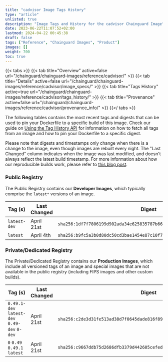 ```yaml
---
title: "cadvisor Image Tags History"
type: "article"
unlisted: true
description: "Image Tags and History for the cadvisor Chainguard Image"
date: 2023-06-22T11:07:52+02:00
lastmod: 2024-04-22 00:45:38
draft: false
tags: ["Reference", "Chainguard Images", "Product"]
images: []
weight: 700
toc: true
---
```


{{< tabs >}}
{{< tab title="Overview" active=false url="/chainguard/chainguard-images/reference/cadvisor/" >}}
{{< tab title="Details" active=false url="/chainguard/chainguard-images/reference/cadvisor/image_specs/" >}}
{{< tab title="Tags History" active=true url="/chainguard/chainguard-images/reference/cadvisor/tags_history/" >}}
{{< tab title="Provenance" active=false url="/chainguard/chainguard-images/reference/cadvisor/provenance_info/" >}}
{{</ tabs >}}

The following tables contains the most recent tags and digests that can be used to pin your Dockerfile to a specific build of this image. Check our guide on [Using the Tag History API](/chainguard/chainguard-images/using-the-tag-history-api/) for information on how to fetch all tags from an image and how to pin your Dockerfile to a specific digest.

Please note that digests and timestamps only change when there is a change to the image, even though images are rebuilt every night. The "Last Changed" column indicates when the image was last modified, and doesn't always reflect the latest build timestamp. For more information about how our reproducible builds work, please refer to [this blog post](https://www.chainguard.dev/unchained/reproducing-chainguards-reproducible-image-builds).

### Public Registry
The Public Registry contains our **Developer Images**, which typically comprise the `latest*` versions of an image.

| Tag (s)       | Last Changed | Digest                                                                    |
|---------------|--------------|---------------------------------------------------------------------------|
|  `latest-dev` | April 21st   | `sha256:1df7f7806199d902ada34e625835787b66049df88f16ca81327a582ec9e66652` |
|  `latest`     | April 4th    | `sha256:b9fc5a3b0d80dc50cd3bae1454e87c10f781c4d881816f5fdcdb0e99901b84a1` |


### Private/Dedicated Registry
The Private/Dedicated Registry contains our **Production Images**, which include all versioned tags of an image and special images that are not available in the public registry (including FIPS images and other custom builds).

| Tag (s)                                       | Last Changed | Digest                                                                    |
|-----------------------------------------------|--------------|---------------------------------------------------------------------------|
|  `0.49.1-dev` `latest-dev` `0.49-dev` `0-dev` | April 21st   | `sha256:c2de3d31fe513ad38d7f0645dade816f890718add4ae3919c4ed1e830d9f61b9` |
|  `0` `0.49` `0.49.1` `latest`                 | April 21st   | `sha256:c9667ddb75d2686dfb3379d442605cefed861f512143274bcf0913614e3da005` |

